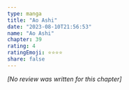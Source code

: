 ```yaml
---
type: manga
title: "Ao Ashi"
date: "2023-08-10T21:56:53"
name: "Ao Ashi"
chapter: 39
rating: 4
ratingEmoji: ⭐️⭐️⭐️⭐️
share: false
---
```


_[No review was written for this chapter]_
